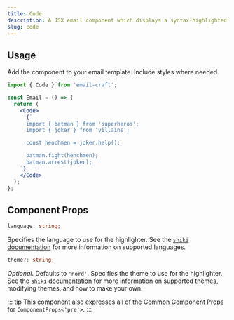 ```yaml
---
title: Code
description: A JSX email component which displays a syntax-highlighted code block using <a href="https://shiki.matsu.io/">Shiki</a>
slug: code
---
```


<!--@include: @/include/header.md-->

<!--@include: @/include/install.md-->

## Usage

Add the component to your email template. Include styles where needed.

```jsx
import { Code } from 'email-craft';

const Email = () => {
  return (
    <Code>
      {`
      import { batman } from 'superheros';
      import { joker } from 'villains';

      const henchmen = joker.help();

      batman.fight(henchmen);
      batman.arrest(joker);
    `}
    </Code>
  );
};
```

## Component Props

```ts
language: string;
```

Specifies the language to use for the highlighter. See the [`shiki` documentation](https://github.com/shikijs/shiki/blob/main/docs/languages.md) for more information on supported languages.

```ts
theme?: string;
```

_Optional_. Defaults to `'nord'`. Specifies the theme to use for the highlighter. See the [`shiki` documentation](https://github.com/shikijs/shiki/blob/main/docs/themes.md) for more information on supported themes, modifying themes, and how to make your own.

::: tip
This component also expresses all of the [Common Component Props](https://react.dev/reference/react-dom/components/common) for `ComponentProps<'pre'>`.
:::
